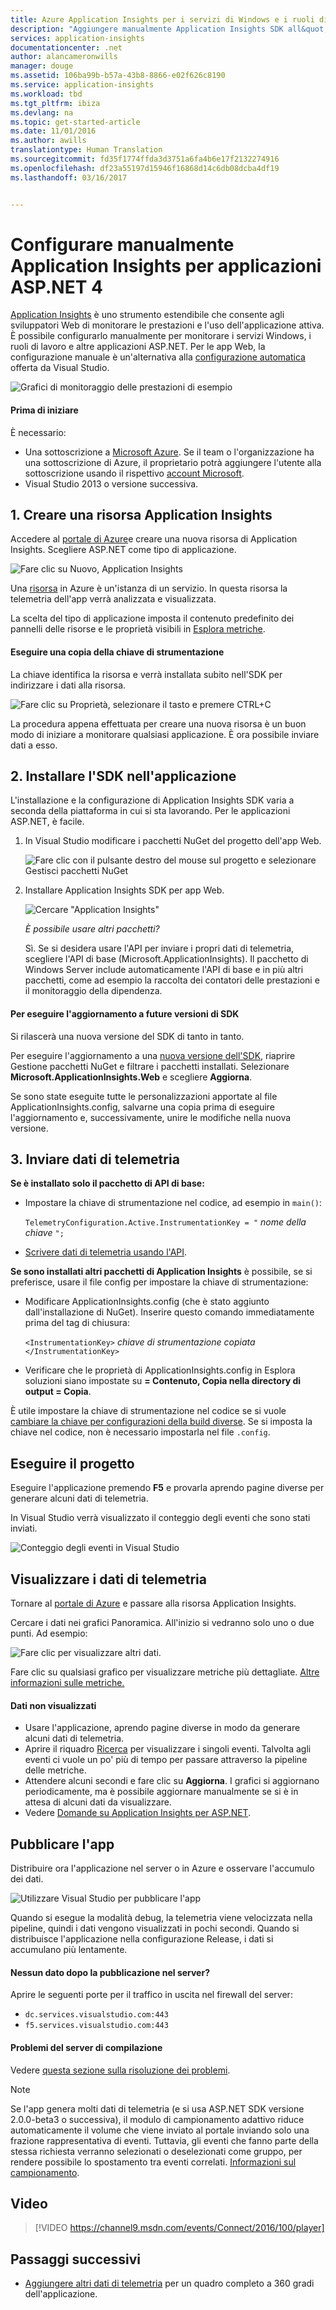 ```yaml
---
title: Azure Application Insights per i servizi di Windows e i ruoli di lavoro | Microsoft Docs
description: "Aggiungere manualmente Application Insights SDK all&quot;applicazione ASP.NET per analizzare utilizzo, disponibilità e prestazioni."
services: application-insights
documentationcenter: .net
author: alancameronwills
manager: douge
ms.assetid: 106ba99b-b57a-43b8-8866-e02f626c8190
ms.service: application-insights
ms.workload: tbd
ms.tgt_pltfrm: ibiza
ms.devlang: na
ms.topic: get-started-article
ms.date: 11/01/2016
ms.author: awills
translationtype: Human Translation
ms.sourcegitcommit: fd35f1774ffda3d3751a6fa4b6e17f2132274916
ms.openlocfilehash: df23a55197d15946f16868d14c6db08dcba4df19
ms.lasthandoff: 03/16/2017


---
```

# <a name="manually-configure-application-insights-for-aspnet-4-applications"></a>Configurare manualmente Application Insights per applicazioni ASP.NET 4
[Application Insights](app-insights-overview.md) è uno strumento estendibile che consente agli sviluppatori Web di monitorare le prestazioni e l'uso dell'applicazione attiva. È possibile configurarlo manualmente per monitorare i servizi Windows, i ruoli di lavoro e altre applicazioni ASP.NET. Per le app Web, la configurazione manuale è un'alternativa alla [configurazione automatica](app-insights-asp-net.md) offerta da Visual Studio.

![Grafici di monitoraggio delle prestazioni di esempio](./media/app-insights-windows-services/10-perf.png)

#### <a name="before-you-start"></a>Prima di iniziare
È necessario:

* Una sottoscrizione a [Microsoft Azure](http://azure.com). Se il team o l'organizzazione ha una sottoscrizione di Azure, il proprietario potrà aggiungere l'utente alla sottoscrizione usando il rispettivo [account Microsoft](http://live.com).
* Visual Studio 2013 o versione successiva.

## <a name="add"></a>1. Creare una risorsa Application Insights
Accedere al [portale di Azure](https://portal.azure.com/)e creare una nuova risorsa di Application Insights. Scegliere ASP.NET come tipo di applicazione.

![Fare clic su Nuovo, Application Insights](./media/app-insights-windows-services/01-new-asp.png)

Una [risorsa](app-insights-resources-roles-access-control.md) in Azure è un'istanza di un servizio. In questa risorsa la telemetria dell'app verrà analizzata e visualizzata.

La scelta del tipo di applicazione imposta il contenuto predefinito dei pannelli delle risorse e le proprietà visibili in [Esplora metriche](app-insights-metrics-explorer.md).

#### <a name="copy-the-instrumentation-key"></a>Eseguire una copia della chiave di strumentazione
La chiave identifica la risorsa e verrà installata subito nell'SDK per indirizzare i dati alla risorsa.

![Fare clic su Proprietà, selezionare il tasto e premere CTRL+C](./media/app-insights-windows-services/02-props-asp.png)

La procedura appena effettuata per creare una nuova risorsa è un buon modo di iniziare a monitorare qualsiasi applicazione. È ora possibile inviare dati a esso.

## <a name="sdk"></a>2. Installare l'SDK nell'applicazione
L'installazione e la configurazione di Application Insights SDK varia a seconda della piattaforma in cui si sta lavorando. Per le applicazioni ASP.NET, è facile.

1. In Visual Studio modificare i pacchetti NuGet del progetto dell'app Web.
   
    ![Fare clic con il pulsante destro del mouse sul progetto e selezionare Gestisci pacchetti NuGet](./media/app-insights-windows-services/03-nuget.png)
2. Installare Application Insights SDK per app Web.
   
    ![Cercare "Application Insights"](./media/app-insights-windows-services/04-ai-nuget.png)
   
    *È possibile usare altri pacchetti?*
   
    Sì. Se si desidera usare l'API per inviare i propri dati di telemetria, scegliere l'API di base (Microsoft.ApplicationInsights). Il pacchetto di Windows Server include automaticamente l'API di base e in più altri pacchetti, come ad esempio la raccolta dei contatori delle prestazioni e il monitoraggio della dipendenza. 

#### <a name="to-upgrade-to-future-sdk-versions"></a>Per eseguire l'aggiornamento a future versioni di SDK
Si rilascerà una nuova versione del SDK di tanto in tanto.

Per eseguire l'aggiornamento a una [nuova versione dell'SDK](https://github.com/Microsoft/ApplicationInsights-dotnet-server/releases/), riaprire Gestione pacchetti NuGet e filtrare i pacchetti installati. Selezionare **Microsoft.ApplicationInsights.Web** e scegliere **Aggiorna**.

Se sono state eseguite tutte le personalizzazioni apportate al file ApplicationInsights.config, salvarne una copia prima di eseguire l'aggiornamento e, successivamente, unire le modifiche nella nuova versione.

## <a name="3-send-telemetry"></a>3. Inviare dati di telemetria
**Se è installato solo il pacchetto di API di base:**

* Impostare la chiave di strumentazione nel codice, ad esempio in `main()`: 
  
    `TelemetryConfiguration.Active.InstrumentationKey = "` *nome della chiave* `";` 
* [Scrivere dati di telemetria usando l'API](app-insights-api-custom-events-metrics.md#ikey).

**Se sono installati altri pacchetti di Application Insights** è possibile, se si preferisce, usare il file config per impostare la chiave di strumentazione:

* Modificare ApplicationInsights.config (che è stato aggiunto dall'installazione di NuGet). Inserire questo comando immediatamente prima del tag di chiusura:
  
    `<InstrumentationKey>` *chiave di strumentazione copiata* `</InstrumentationKey>`
* Verificare che le proprietà di ApplicationInsights.config in Esplora soluzioni siano impostate su **= Contenuto, Copia nella directory di output = Copia**.

È utile impostare la chiave di strumentazione nel codice se si vuole [cambiare la chiave per configurazioni della build diverse](app-insights-separate-resources.md). Se si imposta la chiave nel codice, non è necessario impostarla nel file `.config`.

## <a name="run"></a> Eseguire il progetto
Eseguire l'applicazione premendo **F5** e provarla aprendo pagine diverse per generare alcuni dati di telemetria.

In Visual Studio verrà visualizzato il conteggio degli eventi che sono stati inviati.

![Conteggio degli eventi in Visual Studio](./media/app-insights-windows-services/appinsights-09eventcount.png)

## <a name="monitor"></a> Visualizzare i dati di telemetria
Tornare al [portale di Azure](https://portal.azure.com/) e passare alla risorsa Application Insights.

Cercare i dati nei grafici Panoramica. All'inizio si vedranno solo uno o due punti. Ad esempio:

![Fare clic per visualizzare altri dati.](./media/app-insights-windows-services/12-first-perf.png)

Fare clic su qualsiasi grafico per visualizzare metriche più dettagliate. [Altre informazioni sulle metriche.](app-insights-web-monitor-performance.md)

#### <a name="no-data"></a>Dati non visualizzati
* Usare l'applicazione, aprendo pagine diverse in modo da generare alcuni dati di telemetria.
* Aprire il riquadro [Ricerca](app-insights-diagnostic-search.md) per visualizzare i singoli eventi. Talvolta agli eventi ci vuole un po' più di tempo per passare attraverso la pipeline delle metriche.
* Attendere alcuni secondi e fare clic su **Aggiorna**. I grafici si aggiornano periodicamente, ma è possibile aggiornare manualmente se si è in attesa di alcuni dati da visualizzare.
* Vedere [Domande su Application Insights per ASP.NET](app-insights-troubleshoot-faq.md).

## <a name="publish-your-app"></a>Pubblicare l'app
Distribuire ora l'applicazione nel server o in Azure e osservare l'accumulo dei dati.

![Utilizzare Visual Studio per pubblicare l'app](./media/app-insights-windows-services/15-publish.png)

Quando si esegue la modalità debug, la telemetria viene velocizzata nella pipeline, quindi i dati vengono visualizzati in pochi secondi. Quando si distribuisce l'applicazione nella configurazione Release, i dati si accumulano più lentamente.

#### <a name="no-data-after-you-publish-to-your-server"></a>Nessun dato dopo la pubblicazione nel server?
Aprire le seguenti porte per il traffico in uscita nel firewall del server:

* `dc.services.visualstudio.com:443`
* `f5.services.visualstudio.com:443`

#### <a name="trouble-on-your-build-server"></a>Problemi del server di compilazione
Vedere [questa sezione sulla risoluzione dei problemi](app-insights-asp-net-troubleshoot-no-data.md#NuGetBuild).

> [!NOTE]
> Se l'app genera molti dati di telemetria (e si usa ASP.NET SDK versione 2.0.0-beta3 o successiva), il modulo di campionamento adattivo riduce automaticamente il volume che viene inviato al portale inviando solo una frazione rappresentativa di eventi. Tuttavia, gli eventi che fanno parte della stessa richiesta verranno selezionati o deselezionati come gruppo, per rendere possibile lo spostamento tra eventi correlati. 
> [Informazioni sul campionamento](app-insights-sampling.md).
> 
> 

## <a name="video"></a>Video

> [!VIDEO https://channel9.msdn.com/events/Connect/2016/100/player]

## <a name="next-steps"></a>Passaggi successivi
* [Aggiungere altri dati di telemetria](app-insights-asp-net-more.md) per un quadro completo a 360 gradi dell'applicazione.


